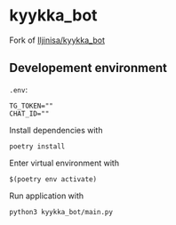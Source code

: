 # kyykka_bot
Fork of [Iljinisa/kyykka_bot](https://github.com/Iljinisa/kyykka_bot/tree/main)

## Developement environment
`.env`:
```
TG_TOKEN=""
CHAT_ID=""
```

Install dependencies with
```
poetry install
```

Enter virtual environment with
```
$(poetry env activate)
```

Run application with
```
python3 kyykka_bot/main.py
```
